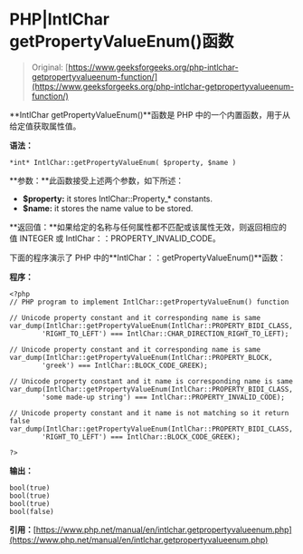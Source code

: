 # PHP|IntlChar getPropertyValueEnum()函数

> Original: [https://www.geeksforgeeks.org/php-intlchar-getpropertyvalueenum-function/](https://www.geeksforgeeks.org/php-intlchar-getpropertyvalueenum-function/)

**IntlChar getPropertyValueEnum()**函数是 PHP 中的一个内置函数，用于从给定值获取属性值。

**语法：**

```
*int* IntlChar::getPropertyValueEnum( $property, $name )
```

**参数：**此函数接受上述两个参数，如下所述：

*   **$property:** it stores IntlChar::Property_* constants.
*   **$name:** it stores the name value to be stored.

**返回值：**如果给定的名称与任何属性都不匹配或该属性无效，则返回相应的值 INTEGER 或 IntlChar：：PROPERTY_INVALID_CODE。

下面的程序演示了 PHP 中的**IntlChar：：getPropertyValueEnum()**函数：

**程序：**

```
<?php
// PHP program to implement IntlChar::getPropertyValueEnum() function

// Unicode property constant and it corresponding name is same
var_dump(IntlChar::getPropertyValueEnum(IntlChar::PROPERTY_BIDI_CLASS,
        'RIGHT_TO_LEFT') === IntlChar::CHAR_DIRECTION_RIGHT_TO_LEFT);

// Unicode property constant and it corresponding name is same
var_dump(IntlChar::getPropertyValueEnum(IntlChar::PROPERTY_BLOCK,
        'greek') === IntlChar::BLOCK_CODE_GREEK);

// Unicode property constant and it name is corresponding name is same
var_dump(IntlChar::getPropertyValueEnum(IntlChar::PROPERTY_BIDI_CLASS,
        'some made-up string') === IntlChar::PROPERTY_INVALID_CODE);

// Unicode property constant and it name is not matching so it return false
var_dump(IntlChar::getPropertyValueEnum(IntlChar::PROPERTY_BIDI_CLASS,
        'RIGHT_TO_LEFT') === IntlChar::BLOCK_CODE_GREEK);

?>
```

**输出：**

```
bool(true)
bool(true)
bool(true)
bool(false)

```

**引用：**[https://www.php.net/manual/en/intlchar.getpropertyvalueenum.php](https://www.php.net/manual/en/intlchar.getpropertyvalueenum.php)